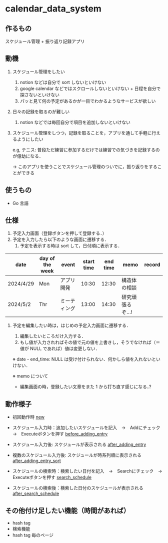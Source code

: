 # calendar_data_system

## 作るもの

スケジュール管理 + 振り返り記録アプリ

## 動機

1. スケジュール管理をしたい
    1. notion などは自分で sort しないといけない
    2. google calendar などではスクロールしないといけない + 日程を自分で探さないといけない
    3. パッと見て何の予定があるかが一目でわかるようなサービスが欲しい
2. 日々の記録を取るのが難しい
    1. notion などでは毎回自分で項目を追加しないといけない
3. スケジュール管理をしつつ，記録を取ることを，アプリを通して手軽に行えるようにしたい

   e.g, テニス: 普段ただ練習に参加するだけでは練習での気づきを記録するのが億劫になる．

   → このアプリを使うことでスケジュール管理のついでに，振り返りをすることができる


## 使うもの

- Go 言語

## 仕様

1. 予定入力画面（登録ボタンを押して登録する．）
2. 予定を入力したら以下のような画面に遷移する．
    1. 予定を表示する時は sort して，日付順に表示する．

| date | day of the week | event | start time | end time | memo | record |
| --- | --- | --- | --- | --- | --- | --- |
| 2024/4/29 | Mon | アプリ開発 | 10:30 | 12:30 | 構造体の相談 |  |
| 2024/5/2 | Thr | ミーティング | 13:00 | 14:30 | 研究頑張るぞ…! |  |
1. 予定を編集したい時は，はじめの予定入力画面に遷移する．
    1. 編集したいところだけ入力する．
    2. もし値が入力されればその値で元の値を上書きし，そうでなければ（＝値が NULL であれば）値は変更しない．

   ※ date - end_time: NULL は受け付けられない．何かしら値を入れないといけない．

   ※ memo について
    - 編集画面の時，登録したい文章をまた 1 から打ち直す感じになる..?

## 動作様子
- 初回動作時
[new](https://github.com/user-attachments/assets/354909f8-0ec5-405e-b702-11193595affd)

- スケジュール入力時：追加したいスケジュールを記入　→　Addにチェック　→　Executeボタンを押す
[before_adding_entry](https://github.com/user-attachments/assets/e14d23b0-e00b-4ff6-9f04-2cc5c21a4351)

- スケジュール入力後: スケジュールが表示される
[after_adding_entry](https://github.com/user-attachments/assets/59623cb5-325a-43f7-9656-3420a43e4beb)

- 複数のスケジュール入力後: スケジュールが時系列順に表示される
[after_adding_entry_sort](https://github.com/user-attachments/assets/cc2df34a-abae-4e15-bb33-0afac5fd64b6)

- スケジュールの検索時：検索したい日付を記入　→　Searchにチェック　→　Executeボタンを押す
[search_schedule](https://github.com/user-attachments/assets/1b6b7cd8-7537-4016-8747-7a176bf746a6)

- スケジュールの検索後：検索した日付のスケジュールが表示される
[after_search_schedule](https://github.com/user-attachments/assets/89640842-71a3-4cf7-b850-a018a7393b72)

<!-- - エラーメッセージ: 正しくない入力を受け付けた時
[error_message](https://github.com/Serina0804/charender_data_system/assets/126635893/359770a2-6e86-41f3-926e-371040c6cdc7) -->


## その他付け足したい機能（時間があれば）

- hash tag
- 検索機能
- hash tag 毎のページ